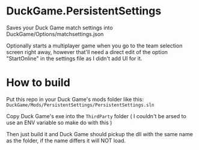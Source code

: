# DuckGame.PersistentSettings

Saves your Duck Game match settings into DuckGame/Options/matchsettings.json

Optionally starts a multiplayer game when you go to the team selection screen right away,
however that'll need a direct edit of the option "StartOnline" in the settings file as I didn't add UI for it.

# How to build

Put this repo in your Duck Game's mods folder like this: `DuckGame/Mods/PersistentSettings/PersistentSettings.sln`

Copy Duck Game's exe into the `ThirdParty` folder ( I couldn't be arsed to use an ENV variable so make do with this )

Then just build it and Duck Game should pickup the dll with the same name as the folder, if the name differs it will NOT load.
